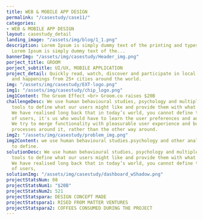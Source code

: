 ```yaml
---
title: WEB & MOBILE APP DESIGN
permalink: "/casestudy/case11/"
categories:
- WEB & MOBILE APP DESIGN
layout: casestudy_detail
landing_image: "/assets/img/blog/1_1.png"
description: Lorem Ipsum is simply dummy text of the printing and typesetting industry.
  Lorem Ipsum is simply dummy text of the...
bannerImg: "/assets/img/casestudy/Header_img.png"
porject_title: GROOM
porject_subtitle: UI/UX, MOBILE APPLICATION
project_detail: Quickly read, watch, discover and participate in local new stories
  and happenings from 25+ cities around the world.
img: "/assets/img/casestudy/EXT-logo.png"
img1: "/assets/img/casestudy/chip_logo.png"
img1Content: The Groom Effect <br> Groom.co raises $20B
challengeDesc: We use human behavioural studies, psychology and multiple analytical
  tools to define what our users might like and provide them with what they want.
  We have realised long back that in today’s world, you cannot define the behaviour
  of users, it's us who would have to learn the user preferences and adapt ourselves.
  We try to merge functionality with pleasurable user experience and build marketing
  processes around it, rather than the other way around.
img2: "/assets/img/casestudy/problem_img.png"
img2Content: we use human behavioural studies.psychology and other analytical tools
  to define.
solutionDesc: We use human behavioural studies, psychology and multiple analytical
  tools to define what our users might like and provide them with what they want.
  We have realised long back that in today’s world, you cannot define the behaviour
  of users,
solutionImg: "/assets/img/casestudy/dashboard_wShadow.png"
projectStatsNum: 08
projectStatsNum1: "$20B"
projectStatsNum2: 521
projectStatspara: DESIGN CONCEPT MADE
projectStatspara1: RISED FROM MATTER VENTURES
projectStatspara2: COFFEES CONSUMED DURING THE PROJECT
---
```


